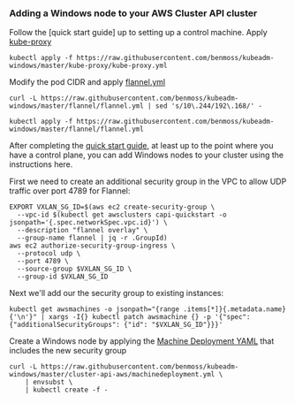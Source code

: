 ### Adding a Windows node to your AWS Cluster API cluster

Follow the [quick start guide] up to setting up a control machine. 
Apply [kube-proxy](https://raw.githubusercontent.com/benmoss/kubeadm-windows/master/kube-proxy/kube-proxy.yml)
```
kubectl apply -f https://raw.githubusercontent.com/benmoss/kubeadm-windows/master/kube-proxy/kube-proxy.yml
``` 
 
Modify the pod CIDR and apply [flannel.yml](https://raw.githubusercontent.com/benmoss/kubeadm-windows/master/flannel/flannel.yml) 
```
curl -L https://raw.githubusercontent.com/benmoss/kubeadm-windows/master/flannel/flannel.yml | sed 's/10\.244/192\.168/' -

kubectl apply -f https://raw.githubusercontent.com/benmoss/kubeadm-windows/master/flannel/flannel.yml
```

After completing the [quick start
guide](https://cluster-api.sigs.k8s.io/user/quick-start.html), at least up to
the point where you have a control plane, you can add Windows nodes to your
cluster using the instructions here.

First we need to create an additional security group in the VPC to allow UDP traffic over port 4789 for Flannel:

```
EXPORT VXLAN_SG_ID=$(aws ec2 create-security-group \
  --vpc-id $(kubectl get awsclusters capi-quickstart -o jsonpath='{.spec.networkSpec.vpc.id}') \
  --description "flannel overlay" \
  --group-name flannel | jq -r .GroupId)
aws ec2 authorize-security-group-ingress \
  --protocol udp \
  --port 4789 \
  --source-group $VXLAN_SG_ID \
  --group-id $VXLAN_SG_ID
```

Next we'll add our the security group to existing instances:

```
kubectl get awsmachines -o jsonpath="{range .items[*]}{.metadata.name}{'\n'}" | xargs -I{} kubectl patch awsmachine {} -p '{"spec": {"additionalSecurityGroups": {"id": "$VXLAN_SG_ID"}}}'
```

Create a Windows node by applying the [Machine Deployment YAML](./machinedeployment.yml) that includes the new security group
```
curl -L https://raw.githubusercontent.com/benmoss/kubeadm-windows/master/cluster-api-aws/machinedeployment.yml \
    | envsubst \
    | kubectl create -f -  
``` 


